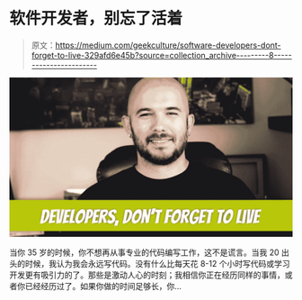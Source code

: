 # 软件开发者，别忘了活着

> 原文：<https://medium.com/geekculture/software-developers-dont-forget-to-live-329afd6e45b?source=collection_archive---------8----------------------->

![](img/56fe3812db2a66c83aa4190a8481612a.png)

当你 35 岁的时候，你不想再从事专业的代码编写工作，这不是谎言。当我 20 出头的时候，我认为我会永远写代码。没有什么比每天花 8-12 个小时写代码或学习开发更有吸引力的了。那些是激动人心的时刻；我相信你正在经历同样的事情，或者你已经经历过了。如果你做的时间足够长，你…